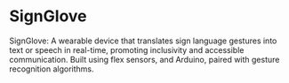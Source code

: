 # SignGlove
SignGlove: A wearable device that translates sign language gestures into text or speech in real-time, promoting inclusivity and accessible communication. Built using flex sensors, and Arduino, paired with gesture recognition algorithms.
